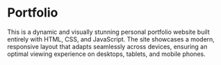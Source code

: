 # Portfolio
This is a dynamic and visually stunning personal portfolio website built entirely with HTML, CSS, and JavaScript. The site showcases a modern, responsive layout that adapts seamlessly across devices, ensuring an optimal viewing experience on desktops, tablets, and mobile phones.
